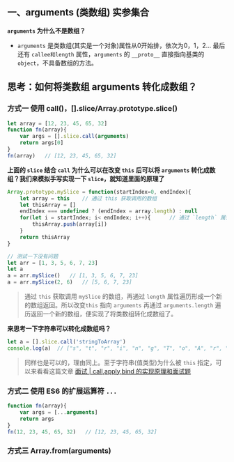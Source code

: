 ## 一、arguments (类数组) 实参集合
__`arguments` 为什么不是数组？__
* `arguments` 是类数组(其实是一个对象)属性从0开始排，依次为0，1，2... 最后还有 `callee和length` 属性，`arguments` 的 `__proto__` 直接指向基类的 `object`，不具备数组的方法。
## 思考：如何将类数组 arguments 转化成数组？
### 方式一 使用 call()，[].slice/Array.prototype.slice()
``` js
let array = [12, 23, 45, 65, 32]
function fn(array){
    var args = [].slice.call(arguments)
    return args[0]
}
fn(array)   // [12, 23, 45, 65, 32]
```
__上面的 `slice` 结合 `call` 为什么可以在改变 `this` 后可以将 `arguments` 转化成数组？我们来模拟手写实现一下 `slice`，就知道里面的原理了__
``` js
Array.prototype.mySlice = function(startIndex=0, endIndex){
    let array = this    // 通过 this 获取调用的数组
    let thisArray = []
    endIndex === undefined ? (endIndex = array.length) : null
    for(let i = startIndex; i< endIndex; i++){      // 通过 `length` 属性遍历
        thisArray.push(array[i])
    }
    return thisArray
}

// 测试一下没有问题
let arr = [1, 3, 5, 6, 7, 23]
let a 
a = arr.mySlice()   // [1, 3, 5, 6, 7, 23]
a = arr.mySlice(2, 6)   // [5, 6, 7, 23]
```
> 通过 `this` 获取调用 `mySlice` 的数组，再通过 `length` 属性遍历形成一个新的数组返回。所以改变`this` 指向 `arguments` 再通过 `arguments.length` 遍历返回一个新的数组，便实现了将类数组转化成数组了。

__**来思考一下字符串可以转化成数组吗？**__
``` js
let a = [].slice.call('stringToArray')
console.log(a)  // ["s", "t", "r", "i", "n", "g", "T", "o", "A", "r", "r", "a", "y"]
```
> 同样也是可以的，理由同上。至于字符串(值类型)为什么被 `this` 指定，可以来看看这篇文章 [面试 | call,apply,bind 的实现原理和面试题]()

### 方式二 使用 ES6 的扩展运算符 `...`
``` js
function fn(array){
    var args = [...arguments]
    return args
}
fn(12, 23, 45, 65, 32)   // [12, 23, 45, 65, 32]
```

### 方式三   Array.from(arguments)






